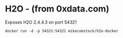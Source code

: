 H2O - (from 0xdata.com)
=======================

Exposes H2O 2.4.4.3 on port 54321

```
docker run -d -p 54321:54321 mikecomstock/h2o-docker
```
